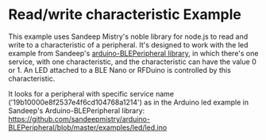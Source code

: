 # Read/write characteristic Example

This example uses Sandeep Mistry's noble library for node.js to
read and write to a characteristic of a peripheral. It's designed
to work with the led example from Sandeep's [arduino-BLEPeripheral library](https://github.com/sandeepmistry/arduino-BLEPeripheral), in which there's one service, with one characteristic, and the characteristic can have the value 0 or 1. An LED attached to a BLE Nano
or RFDuino is controlled by this characteristic.

It looks for a peripheral with specific service name ('19b10000e8f2537e4f6cd104768a1214')
as in the Arduino led example in Sandeep's Arduino-BLEPeripheral library: https://github.com/sandeepmistry/arduino-BLEPeripheral/blob/master/examples/led/led.ino
